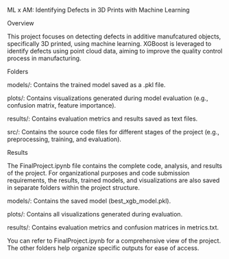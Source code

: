 ML x AM: Identifying Defects in 3D Prints with Machine Learning


Overview

This project focuses on detecting defects in additive manufcatured objects, specifically 3D printed, using machine learning. XGBoost is leveraged to identify defects using point cloud data, aiming to improve the quality control process in manufacturing.


Folders

models/: Contains the trained model saved as a .pkl file.

plots/: Contains visualizations generated during model evaluation (e.g., confusion matrix, feature importance).

results/: Contains evaluation metrics and results saved as text files.

src/: Contains the source code files for different stages of the project (e.g., preprocessing, training, and evaluation).


Results

The FinalProject.ipynb file contains the complete code, analysis, and results of the project. For organizational purposes and code submission requirements, the results, trained models, and visualizations are also saved in separate folders within the project structure.

models/: Contains the saved model (best_xgb_model.pkl).

plots/: Contains all visualizations generated during evaluation.

results/: Contains evaluation metrics and confusion matrices in metrics.txt.

You can refer to FinalProject.ipynb for a comprehensive view of the project. The other folders help organize specific outputs for ease of access.
